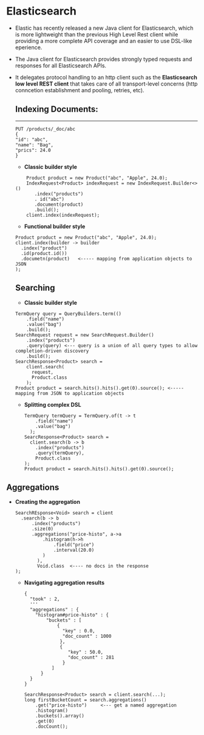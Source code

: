 # Elasticsearch
* Elastic has recently released a new Java client for Elasticsearch, which is more lightweight than the previous High Level Rest client while providing a more complete API coverage and an easier to use DSL-like eperience.
* The Java client for Elasticsearch provides strongly typed requests and responses for all Elasticsearch APIs.
* It delegates protocol handling to an http client such as the **Elasticsearch low level REST client** that takes care of all transport-level concerns (http conncetion establishment and pooling, retries, etc).

  ## Indexing Documents:
  * ****
  ```
  PUT /products/_doc/abc
  {
  "id": "abc",
  "name": "Bag",
  "prics": 24.0
  }
  ```
  * **Classic builder style**
  ```   
      Product product = new Product("abc", "Apple", 24.0);
      IndexRequest<Product> indexRequest = new IndexRequest.Builder<>()
         .index("products")
         . id("abc")
         .document(product)
         .build();
      client.index(indexRequest);
  ```
  * **Functional builder style**
  ```
  Product product = new Product("abc", "Apple", 24.0);
  client.index(builder -> builder
    .index("product")
    .id(product.id())
    .documetn(product)   <----- mapping from application objects to JSON
  );
  ```

  ## Searching
  * **Classic builder style**
  ```
  TermQuery query = QueryBuilders.term(()
      .field("name")
      .value("bag")
      .build();
  SearchRequest request = new SearchRequest.Builder()
      .index("products")
      .query(query) <--- query is a union of all query types to allow completion-driven discovery
      .build();
  SearchResponse<Product> search =
      client.search(
        request,
        Product.class
      );
  Product product = search.hits().hits().get(0).source(); <----- mapping from JSON to application objects
  ```
  * **Splitting complex DSL**
    ```
    TermQuery termQuery = TermQuery.of(t -> t
        .field("name")
        .value("bag")
      );
    SearcResponse<Product> search =
      client.search(b -> b
        .index("products")
        .query(termQuery),
        Product.class
    );
    Product product = search.hits().hits().get(0).source();

## Aggregations
* **Creating the aggregation**
  ```
  SearchREsponse<Void> search = client
    .search(b -> b
        .index("products")
        .size(0)
        .aggregations("price-histo", a->a
            .histogram(h->h
                .field("price")
                .interval(20.0)
            )
          ),
          Void.class  <---- no docs in the response
  );
  ```
  * **Navigating aggregation results**
    ```
    {
      "took" : 2,
      '''
      "aggregations" : {
        "histogram#price-histo" : {
            "buckets" : [
                {
                  "key" : 0.0,
                  "doc_count" : 1000
                 },
                 {
                    "key" : 50.0,
                    "doc_count" : 281
                  }
              ]
          }
      }
    }
    ```
    ```
    SearchResponse<Product> search = client.search(...);
    long firstBucketCount = search.aggregations()
        .get("price-histo")     <--- get a named aggregation
        .histogram()
        .buckets().array()
        .get(0)
        .docCount();
    ```
    
  

